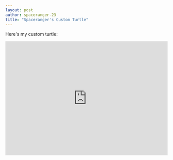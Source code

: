 ```yaml
---
layout: post
author: spaceranger-23
title: "Spaceranger's Custom Turtle"
---
```


Here's my custom turtle: 
<iframe src="https://trinket.io/embed/python/2b3da4d599" width="100%" height="356" frameborder="0" marginwidth="0" marginheight="0" allowfullscreen></iframe>
